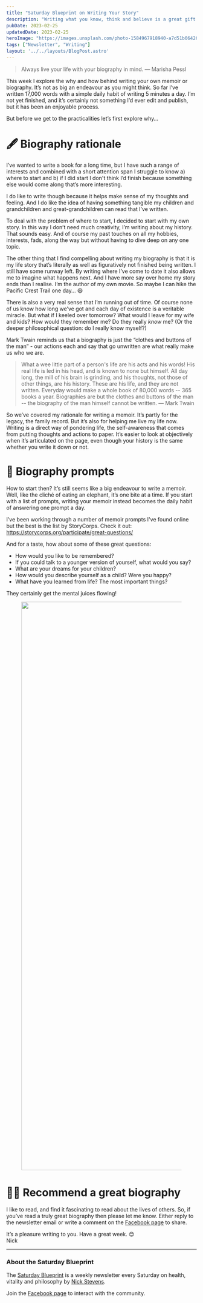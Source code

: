 ```yaml
---
title: "Saturday Blueprint on Writing Your Story"
description: "Writing what you know, think and believe is a great gift to yourself, in terms of clarity and purpose, and a great gift to your future generations, so that they may truly know you."
pubDate: 2023-02-25
updatedDate: 2023-02-25
heroImage: "https://images.unsplash.com/photo-1584967918940-a7d51b064268?crop=entropy&cs=tinysrgb&fit=max&fm=jpg&ixid=MnwxMTc3M3wwfDF8c2VhcmNofDJ8fG1lbW9pcnxlbnwwfHx8fDE2NzYxMDIwNTM&ixlib=rb-4.0.3&q=80&w=2000"
tags: ["Newsletter", "Writing"]
layout: '../../layouts/BlogPost.astro'
---
```


<blockquote>Always live your life with your biography in mind. — Marisha Pessl </blockquote><p>This week I explore the why and how behind writing your own memoir or biography. It’s not as big an endeavour as you might think. So far I’ve written 17,000 words with a simple daily habit of writing 5 minutes a day. I’m not yet finished, and it’s certainly not something I’d ever edit and publish, but it has been an enjoyable process.</p><p>But before we get to the practicalities let’s first explore why…</p><h1 id="%F0%9F%96%8B%EF%B8%8F-biography-rationale">🖋️ Biography rationale</h1><p>I’ve wanted to write a book for a long time, but I have such a range of interests and combined with a short attention span I struggle to know a) where to start and b) if I did start I don't think I’d finish because something else would come along that’s more interesting.</p><p>I do like to write though because it helps make sense of my thoughts and feeling. And I do like the idea of having something tangible my children and grandchildren and great-grandchildren can read that I’ve written.</p><p>To deal with the problem of where to start, I decided to start with my own story. In this way I don’t need much creativity, I’m writing about my history. That sounds easy. And of course my past touches on all my hobbies, interests, fads, along the way but without having to dive deep on any one topic.</p><p>The other thing that I find compelling about writing my biography is that it is my life story that’s literally as well as figuratively not finished being written. I still have some runway left. By writing where I’ve come to date it also allows me to imagine what happens next. And I have more say over home my story ends than I realise. I’m the author of my own movie. So maybe I can hike the Pacific Crest Trail one day… 😃</p><p>There is also a very real sense that I’m running out of time. Of course none of us know how long we’ve got and each day of existence is a veritable miracle. But what if I keeled over tomorrow? What would I leave for my wife and kids? How would they remember me? Do they really <em>know</em> me? (Or the deeper philosophical question: do I really know myself?)</p><p>Mark Twain reminds us that a biography is just the “clothes and buttons of the man” - our actions each and say that go unwritten are what really make us who we are.</p><blockquote>What a wee little part of a person's life are his acts and his words! His real life is led in his head, and is known to none but himself. All day long, the mill of his brain is grinding, and his thoughts, not those of other things, are his history. These are his life, and they are not written. Everyday would make a whole book of 80,000 words -- 365 books a year. Biographies are but the clothes and buttons of the man -- the biography of the man himself cannot be written. — Mark Twain</blockquote><p>So we’ve covered my rationale for writing a memoir. It’s partly for the legacy, the family record. But it’s also for helping me live my life now. Writing is a direct way of pondering life, the self-awareness that comes from putting thoughts and actions to paper. It’s easier to look at objectively when it’s articulated on the page, even though your history is the same whether you write it down or not.</p><h1 id="%F0%9F%93%9D-biography-prompts">📝 Biography prompts</h1><p>How to start then? It’s still seems like a big endeavour to write a memoir. Well, like the cliché of eating an elephant, it’s one bite at a time. If you start with a list of prompts, writing your memoir instead becomes the daily habit of answering one prompt a day.</p><p>I’ve been working through a number of memoir prompts I've found online but the best is the list by StoryCorps. Check it out: <a href="https://storycorps.org/participate/great-questions/">https://storycorps.org/participate/great-questions/</a></p><p>And for a taste, how about some of these great questions:</p><ul><li>How would you like to be remembered?</li><li>If you could talk to a younger version of yourself, what would you say?</li><li>What are your dreams for your children?</li><li>How would you describe yourself as a child? Were you happy?</li><li>What have you learned from life? The most important things?</li></ul><p>They certainly get the mental juices flowing!</p><figure class="kg-card kg-image-card"><img src="/src/assets/images/2023/02/IMG_6383.jpeg" class="kg-image" alt loading="lazy" width="2000" height="1500" srcset="/src/assets/images/size/w600/2023/02/IMG_6383.jpeg 600w, /src/assets/images/size/w1000/2023/02/IMG_6383.jpeg 1000w, /src/assets/images/size/w1600/2023/02/IMG_6383.jpeg 1600w, /src/assets/images/size/w2400/2023/02/IMG_6383.jpeg 2400w" sizes="(min-width: 720px) 720px"></figure><h1 id="%F0%9F%99%8B%E2%80%8D%E2%99%82%EF%B8%8F-recommend-a-great-biography">🙋‍♂️ Recommend a great biography</h1><p>I like to read, and find it fascinating to read about the lives of others. So, if you’ve read a truly great biography then please let me know. Either reply to the newsletter email or write a comment on the <a href="https://www.facebook.com/devonblueprint/">Facebook page</a> to share.</p><p>It’s a pleasure writing to you. Have a great week. 😊<br>Nick</p><hr><h3 id="about-the-saturday-blueprint">About the Saturday Blueprint</h3><p>The <a href="/blog/newsletter/">Saturday Blueprint</a> is a weekly newsletter every Saturday on health, vitality and philosophy by <a href="/blog/">Nick Stevens</a>.</p><p>Join the <a href="https://www.facebook.com/devonblueprint/">Facebook page</a> to interact with the community.</p>